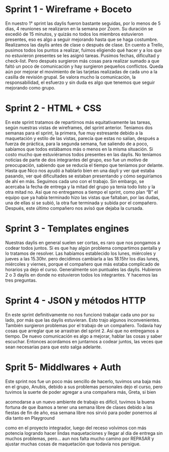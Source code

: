 # Sprint 1 - Wireframe + Boceto

 En nuestro 1° sprint las daylis fueron bastante seguidas, por lo menos de 5 dias, 4 reuniones se realizaron en la semana por Zoom. Su duración se excedió de 15 minutos, y quizás no todos los miembros estuvieron presentes, eso es algo a seguir mejorando hasta que se haga costumbre. Realizamos las daylis antes de clase o después de clase.
 En cuento a Trello, pusimos todos los puntos a realizar, fuimos eligiendo qué hacer y a los que no estuvieron presentes se les asignó tareas. Pusimos fechas, dificultad y check-list. 
 Pero después surgieron más cosas para realizar sumado a que faltó un poco de comunicación y hay surgieron pequeños conflictos. Queda aún por mejorar el movimiento de las tarjetas realizadas de cada uno a la casilla de revisión grupal.
 Se valora mucho la comunicación, la responsabilidad, el esfuerzo y sin duda es algo que tenemos que seguir mejorando como grupo.

 # Sprint 2 - HTML + CSS

 En este sprint tratamos de repartirnos más equitativamente las tareas, según nuestras vistas de wireframes, del sprint anterior. 
 Teníamos dos semanas para el sprint, la primera, fue muy estresante debido a la maquetación y estilo de las vistas, parecía que estas no salían, después a fuerza de práctica, para la segunda semana, fue saliendo de a poco, sabíamos que todos estábamos más o menos en la misma situación. 
 Si costo mucho que estuviéramos todos presentes en las daylis. No teníamos noticias de parte de dos integrantes del grupo, eso fue un motivo de preocupación, sabiendo que se reducía el tiempo que teníamos por delante. Hasta que Nico nos ayudó a hablarlo bien en una dayli y ver qué estaba pasando, ver qué dificultades se estaban presentando y cómo seguiríamos de ahí en más. Seguimos cada uno con el trabajo. Sin embargo, se acercaba la fecha de entrega y la mitad del grupo ya tenia todo listo y la otra mitad no. Así que no entregamos a tiempo el sprint, como plan “B” el equipo que ya había terminado hizo las vistas que faltaban, por las dudas, una de ellas si se subió, la otra fue terminada y subida por el compañero.
 Después, este último compañero nos avisó que dejaba la cursada.


 # Sprint 3 - Templates engines

 Nuestras daylis en general suelen ser cortas, es raro que nos pongamos a codear todos juntos. Si es que hay algún problema compartimos pantalla y lo tratamos de resolver. Las habíamos establecido los lunes, miércoles y jueves a las 15.30hr. pero decidimos cambiarla a las 18.15hr los días lunes, miércoles y viernes, porque el compañero que más estaba complicado de horarios ya dejo el curso.
 Generalmente son puntuales las daylis. Hubieron 2 o 3 daylis en donde no estuvieron todos los integrantes. Y hacemos las tres preguntas. 


 # Sprint 4 - JSON y métodos HTTP

En este sprint definitivamente no nos funcionó trabajar cada uno por su lado, por más que las daylis estuvieran. Esto trajo algunos inconvenientes. También surgieron problemas por el trabajo de un compañero. Todavía hay cosas que arreglar que se arrastran del sprint 2. Así que no entregamos a tiempo. De nuevo comunicación es algo a mejorar, hablar las cosas y saber escuchar. Entonces acordamos en juntarnos a codear juntos, las veces que sean necesarias para que esto salga adelante.


# Sprit 5- Middlwares + Auth

Este sprint nos fue un poco más sencillo de hacerlo, tuvimos una baja más en el grupo, Anubis, debido a sus problemas personales dejo el curso, pero tuvimos la suerte de poder agregar a una compañera más, Greta, si bien 

acomodarse a un nuevo ambiente de trabajo es difícil, tuvimos la buena fortuna de que íbamos a tener una semana libre de clases debido a las fiestas de fin de año, esa semana libre nos sirvió para poder ponernos al día tanto en Playground 

como en el proyecto integrador, luego del receso volvimos con más potencia logrando hacer lindas maquetaciones y llegar al día de entrega sin muchos problemas, pero... aun nos falta mucho camino por REPASAR y ajustar muchas cosas de maquetación que todavía nos persigue. 